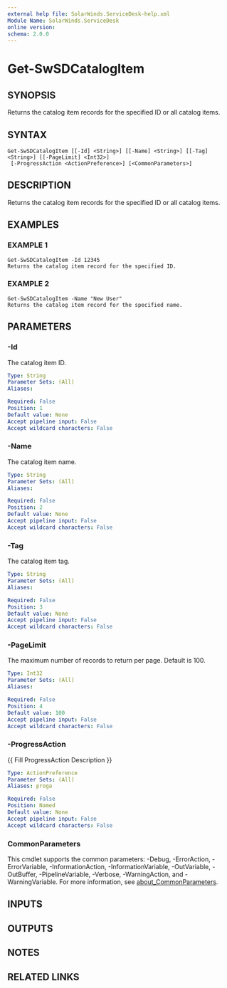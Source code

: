```yaml
---
external help file: SolarWinds.ServiceDesk-help.xml
Module Name: SolarWinds.ServiceDesk
online version:
schema: 2.0.0
---
```


# Get-SwSDCatalogItem

## SYNOPSIS
Returns the catalog item records for the specified ID or all catalog items.

## SYNTAX

```
Get-SwSDCatalogItem [[-Id] <String>] [[-Name] <String>] [[-Tag] <String>] [[-PageLimit] <Int32>]
 [-ProgressAction <ActionPreference>] [<CommonParameters>]
```

## DESCRIPTION
Returns the catalog item records for the specified ID or all catalog items.

## EXAMPLES

### EXAMPLE 1
```
Get-SwSDCatalogItem -Id 12345
Returns the catalog item record for the specified ID.
```

### EXAMPLE 2
```
Get-SwSDCatalogItem -Name "New User"
Returns the catalog item record for the specified name.
```

## PARAMETERS

### -Id
The catalog item ID.

```yaml
Type: String
Parameter Sets: (All)
Aliases:

Required: False
Position: 1
Default value: None
Accept pipeline input: False
Accept wildcard characters: False
```

### -Name
The catalog item name.

```yaml
Type: String
Parameter Sets: (All)
Aliases:

Required: False
Position: 2
Default value: None
Accept pipeline input: False
Accept wildcard characters: False
```

### -Tag
The catalog item tag.

```yaml
Type: String
Parameter Sets: (All)
Aliases:

Required: False
Position: 3
Default value: None
Accept pipeline input: False
Accept wildcard characters: False
```

### -PageLimit
The maximum number of records to return per page.
Default is 100.

```yaml
Type: Int32
Parameter Sets: (All)
Aliases:

Required: False
Position: 4
Default value: 100
Accept pipeline input: False
Accept wildcard characters: False
```

### -ProgressAction
{{ Fill ProgressAction Description }}

```yaml
Type: ActionPreference
Parameter Sets: (All)
Aliases: proga

Required: False
Position: Named
Default value: None
Accept pipeline input: False
Accept wildcard characters: False
```

### CommonParameters
This cmdlet supports the common parameters: -Debug, -ErrorAction, -ErrorVariable, -InformationAction, -InformationVariable, -OutVariable, -OutBuffer, -PipelineVariable, -Verbose, -WarningAction, and -WarningVariable. For more information, see [about_CommonParameters](http://go.microsoft.com/fwlink/?LinkID=113216).

## INPUTS

## OUTPUTS

## NOTES

## RELATED LINKS
